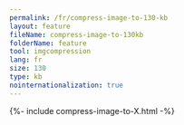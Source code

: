 ```yaml
---
permalink: /fr/compress-image-to-130-kb
layout: feature
fileName: compress-image-to-130kb
folderName: feature
tool: imgcompression
lang: fr
size: 130
type: kb
nointernationalization: true
---
```

{%- include compress-image-to-X.html -%}       
